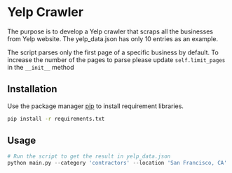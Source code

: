 # Yelp Crawler

The purpose is to develop a Yelp crawler that scraps all the businesses from Yelp website.
The yelp_data.json has only 10 entries as an example.

The script parses only the first page of a specific business by default.
To increase the number of the pages to parse please update ```self.limit_pages``` 
in the ```__init__``` method

## Installation

Use the package manager [pip](https://pip.pypa.io/en/stable/) to install requirement libraries.

```bash
pip install -r requirements.txt
```

## Usage
```python
# Run the script to get the result in yelp_data.json
python main.py --category 'contractors' --location 'San Francisco, CA'
```
